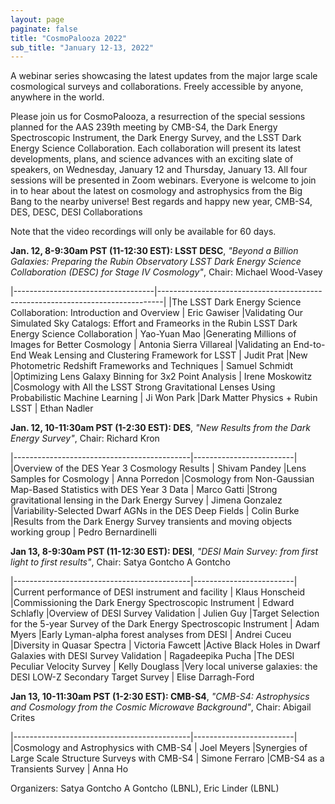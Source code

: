 ```yaml
---
layout: page
paginate: false
title: "CosmoPalooza 2022"
sub_title: "January 12-13, 2022"
---
```


A webinar series showcasing the latest updates from the major large scale cosmological surveys and collaborations. 
Freely accessible by anyone, anywhere in the world.

Please join us for CosmoPalooza, a resurrection of the special sessions planned for the AAS 239th meeting by CMB-S4, the Dark Energy Spectroscopic Instrument, the Dark Energy Survey, and the LSST Dark Energy Science Collaboration. 
Each collaboration will present its latest developments, plans, and science advances with an exciting slate of speakers, on Wednesday, January 12 and Thursday, January 13. 
All four sessions will be presented in Zoom webinars. Everyone is welcome to join in to hear about the latest on cosmology and astrophysics from the Big Bang to the nearby universe!
Best regards and happy new year,
CMB-S4, DES, DESC, DESI Collaborations

Note that the video recordings will only be available for 60 days.

**Jan. 12, 8-9:30am PST (11-12:30 EST): LSST DESC**, 
_"Beyond a Billion Galaxies: Preparing the Rubin Observatory LSST Dark Energy Science Collaboration (DESC) for Stage IV Cosmology"_, 
Chair: Michael Wood-Vasey

|-----------------------------------|-------------------------------------------------------------------------------|
|The LSST Dark Energy Science Collaboration: Introduction and Overview                                            | Eric Gawiser 
|Validating Our Simulated Sky Catalogs: Effort and Frameorks in the Rubin LSST Dark Energy Science Collaboration  | Yao-Yuan Mao
|Generating Millions of Images for Better Cosmology                                                               | Antonia Sierra Villareal
|Validating an End-to-End Weak Lensing and Clustering Framework for LSST                                          | Judit Prat 
|New Photometric Redshift Frameworks and Techniques                                                               | Samuel Schmidt 
|Optimizing Lens Galaxy Binning for 3x2 Point Analysis                                                            | Irene Moskowitz 
|Cosmology with All the LSST Strong Gravitational Lenses Using Probabilistic Machine Learning                     | Ji Won Park
|Dark Matter Physics + Rubin LSST                                                                                 | Ethan Nadler



**Jan. 12, 10-11:30am PST (1-2:30 EST): DES**, 
_"New Results from the Dark Energy Survey"_, 
Chair: Richard Kron

|--------------------------------------------|-------------------------|
|Overview of the DES Year 3 Cosmology Results                                     | Shivam Pandey 
|Lens Samples for Cosmology                                                       | Anna Porredon
|Cosmology from Non-Gaussian Map-Based Statistics with DES Year 3 Data            | Marco Gatti
|Strong gravitational lensing in the Dark Energy Survey                           | Jimena Gonzalez 
|Variability-Selected Dwarf AGNs in the DES Deep Fields                           | Colin Burke 
|Results from the Dark Energy Survey transients and moving objects working group  | Pedro Bernardinelli 



**Jan 13, 8-9:30am PST (11-12:30 EST): DESI**, 
_"DESI Main Survey: from first light to first results"_, 
Chair: Satya Gontcho A Gontcho

|--------------------------------------------|-------------------------|
|Current performance of DESI instrument and facility                                | Klaus Honscheid 
|Commissioning the Dark Energy Spectroscopic Instrument                             | Edward Schlafly
|Overview of DESI Survey Validation                                                 | Julien Guy
|Target Selection for the 5-year Survey of the Dark Energy Spectroscopic Instrument | Adam Myers 
|Early Lyman-alpha forest analyses from DESI                                        | Andrei Cuceu 
|Diversity in Quasar Spectra                                                        | Victoria Fawcett
|Active Black Holes in Dwarf Galaxies with DESI Survey Validation                   | Ragadeepika Pucha
|The DESI Peculiar Velocity Survey                                                  | Kelly Douglass
|Very local universe galaxies: the DESI LOW-Z Secondary Target Survey               | Elise Darragh-Ford



**Jan 13, 10-11:30am PST (1-2:30 EST): CMB-S4**, 
_"CMB-S4: Astrophysics and Cosmology from the Cosmic Microwave Background"_, 
Chair: Abigail Crites

|--------------------------------------------|-------------------------|
|Cosmology and Astrophysics with CMB-S4                                        | Joel Meyers 
|Synergies of Large Scale Structure Surveys with CMB-S4                        | Simone Ferraro
|CMB-S4 as a Transients Survey                                                 | Anna Ho


Organizers: Satya Gontcho A Gontcho (LBNL), Eric Linder (LBNL)
